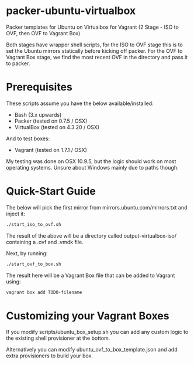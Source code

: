 packer-ubuntu-virtualbox
========================

Packer templates for Ubuntu on Virtualbox for Vagrant (2 Stage - ISO to OVF, then OVF to Vagrant Box)

Both stages have wrapper shell scripts, for the ISO to OVF stage this is to set the Ubuntu mirrors statically
before kicking off packer. For the OVF to Vagrant Box stage, we find the most recent OVF in the directory
and pass it to packer.

# Prerequisites

These scripts assume you have the below available/installed:

- Bash (3.x upwards)
- Packer (tested on 0.7.5 / OSX)
- VirtualBox (tested on 4.3.20 / OSX)

And to test boxes:

- Vagrant (tested on 1.7.1 / OSX)

My testing was done on OSX 10.9.5, but the logic should work on most operating systems. Unsure about Windows mainly due to paths though.

# Quick-Start Guide

The below will pick the first mirror from mirrors.ubuntu.com/mirrors.txt and inject it:

```bash
./start_iso_to_ovf.sh
```

The result of the above will be a directory called output-virtualbox-iso/ containing a .ovf and .vmdk file.

Next, by running:

```bash
./start_ovf_to_box.sh
```

The result here will be a Vagrant Box file that can be added to Vagrant using:

```bash
vagrant box add TODO-filename
```

# Customizing your Vagrant Boxes

If you modify scripts/ubuntu_box_setup.sh you can add any custom logic to the existing shell provisioner at the bottom.

Alternatively you can modify ubuntu_ovf_to_box_template.json and add extra provisioners to build your box.
